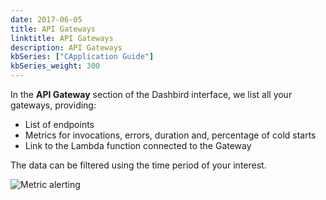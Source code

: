 ```yaml
---
date: 2017-06-05
title: API Gateways
linktitle: API Gateways
description: API Gateways
kbSeries: ["CApplication Guide"]
kbSeries_weight: 300
---
```


In the **API Gateway** section of the Dashbird interface, we list all your gateways, providing:

* List of endpoints
* Metrics for invocations, errors, duration and, percentage of cold starts
* Link to the Lambda function connected to the Gateway

The data can be filtered using the time period of your interest.

![Metric alerting](/images/docs/alerting-policies-aws-lambda.png)


